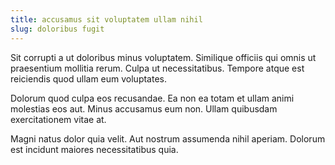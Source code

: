 ```yaml
---
title: accusamus sit voluptatem ullam nihil
slug: doloribus fugit
---
```


Sit corrupti a ut doloribus minus voluptatem. Similique officiis qui omnis ut praesentium mollitia rerum. Culpa ut necessitatibus. Tempore atque est reiciendis quod ullam eum voluptates.

Dolorum quod culpa eos recusandae. Ea non ea totam et ullam animi molestias eos aut. Minus accusamus eum non. Ullam quibusdam exercitationem vitae at.

Magni natus dolor quia velit. Aut nostrum assumenda nihil aperiam. Dolorum est incidunt maiores necessitatibus quia.
